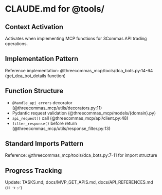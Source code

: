 # CLAUDE.md for @tools/

## Context Activation
Activates when implementing MCP functions for 3Commas API trading operations.

## Implementation Pattern
Reference implementation: @threecommas_mcp/tools/dca_bots.py:14-64 (get_dca_bot_details function)

## Function Structure
- `@handle_api_errors` decorator (@threecommas_mcp/utils/decorators.py:11)
- Pydantic request validation (@threecommas_mcp/models/{domain}.py)
- `api_request()` call (@threecommas_mcp/api/client.py:48)
- `filter_response()` before return (@threecommas_mcp/utils/response_filter.py:13)

## Standard Imports Pattern
Reference: @threecommas_mcp/tools/dca_bots.py:7-11 for import structure

## Progress Tracking
Update: TASKS.md, docs/MVP_GET_APIS.md, docs/API_REFERENCES.md (⏸️ → ✅)